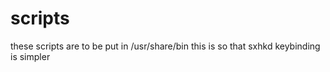 # scripts

these scripts are to be put in /usr/share/bin
this is so that sxhkd keybinding is simpler